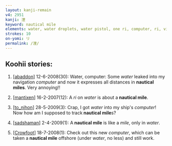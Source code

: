 ```yaml
---
layout: kanji-remain
v4: 2951
kanji: 浬
keyword: nautical mile
elements: water, water droplets, water pistol, one ri, computer, ri, village
strokes: 10
on-yomi: リ
permalink: /浬/
---
```


## Koohii stories: 

1) [<a href="http://kanji.koohii.com/profile/abaddon">abaddon</a>] 12-6-2008(30): Water, computer: Some <em>water</em> leaked into my navigation <em>computer</em> and now it expresses all distances in <strong>nautical miles</strong>. Very annoying!!

2) [<a href="http://kanji.koohii.com/profile/mantixen">mantixen</a>] 16-2-2007(12): A <em>ri</em> on <em>water</em> is about a<strong> nautical mile</strong>.

3) [<a href="http://kanji.koohii.com/profile/to_nihon">to_nihon</a>] 28-5-2009(3): Crap, I got <em>water</em> into my ship&#039;s <em>computer</em>! Now how am I supposed to track<strong> nautical mile</strong>s?

4) [<a href="http://kanji.koohii.com/profile/sadshaman">sadshaman</a>] 2-4-2009(1): A<strong> nautical mile</strong> is like a <em>mile</em>, only in <em>water</em>.

5) [<a href="http://kanji.koohii.com/profile/Crowfoot">Crowfoot</a>] 18-7-2008(1): Check out this new <em>computer</em>, which can be taken a<strong> nautical mile</strong> offshore (under <em>water</em>, no less) and still work.

